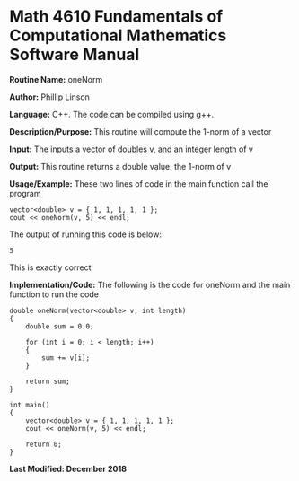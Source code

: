 # Math 4610 Fundamentals of Computational Mathematics Software Manual

**Routine Name:**           oneNorm

**Author:** Phillip Linson

**Language:** C++. The code can be compiled using g++.

**Description/Purpose:** This routine will compute the 1-norm of a vector

**Input:** The inputs a vector of doubles v, and an integer length of v

**Output:** This routine returns a double value: the 1-norm of v

**Usage/Example:** These two lines of code in the main function call the program

	vector<double> v = { 1, 1, 1, 1, 1 };
	cout << oneNorm(v, 5) << endl;
	
The output of running this code is below:

	5
	
This is exactly correct

**Implementation/Code:** The following is the code for oneNorm and the main function to run the code

	double oneNorm(vector<double> v, int length)
	{
		double sum = 0.0;

		for (int i = 0; i < length; i++)
		{
			sum += v[i];
		}

		return sum;
	}

	int main()
	{
		vector<double> v = { 1, 1, 1, 1, 1 };
		cout << oneNorm(v, 5) << endl;

		return 0;
	}

**Last Modified: December 2018**
